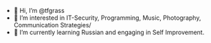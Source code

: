 - 👋 Hi, I’m @tfgrass
- 👀 I’m interested in IT-Security, Programming, Music, Photography, Communication Strategies/
- 🌱 I’m currently learning Russian and engaging in Self Improvement.



<!---
tfgrass/tfgrass is a ✨ special ✨ repository because its `README.md` (this file) appears on your GitHub profile.
You can click the Preview link to take a look at your changes.
--->
